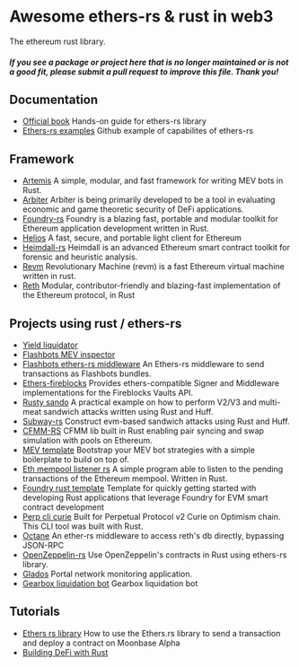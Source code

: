 # Awesome ethers-rs & rust in web3

The ethereum rust library.


#### _If you see a package or project here that is no longer maintained or is not a good fit, please submit a pull request to improve this file. Thank you!_

## Documentation

- [Official book](https://www.gakonst.com/ethers-rs/) Hands-on guide for ethers-rs library
- [Ethers-rs examples](https://github.com/gakonst/ethers-rs/tree/master/examples) Github example of capabilites of ethers-rs

## Framework 
- [Artemis](https://github.com/paradigmxyz/artemis/tree/main) A simple, modular, and fast framework for writing MEV bots in Rust.
- [Arbiter](https://github.com/primitivefinance/arbiter) Arbiter is being primarily developed to be a tool in evaluating economic and game theoretic security of DeFi applications.
- [Foundry-rs](https://github.com/foundry-rs/foundry) Foundry is a blazing fast, portable and modular toolkit for Ethereum application development written in Rust.
- [Helios](https://github.com/0xKitsune/helios/tree/master) A fast, secure, and portable light client for Ethereum
- [Heimdall-rs](https://github.com/Jon-Becker/heimdall-rs) Heimdall is an advanced Ethereum smart contract toolkit for forensic and heuristic analysis.
- [Revm](https://github.com/bluealloy/revm) Revolutionary Machine (revm) is a fast Ethereum virtual machine written in rust.
- [Reth](https://github.com/paradigmxyz/reth) Modular, contributor-friendly and blazing-fast implementation of the Ethereum protocol, in Rust



## Projects using rust / ethers-rs
- [Yield liquidator](https://github.com/yieldprotocol/yield-liquidator/)
- [Flashbots MEV inspector](https://github.com/flashbots/mev-inspect-rs/)
- [Flashbots ethers-rs middleware](https://github.com/onbjerg/ethers-flashbots) An Ethers-rs middleware to send transactions as Flashbots bundles.
- [Ethers-fireblocks](https://github.com/gakonst/ethers-fireblocks) Provides ethers-compatible Signer and Middleware implementations for the Fireblocks Vaults API.
- [Rusty sando](https://github.com/mouseless-eth/rusty-sando) A practical example on how to perform V2/V3 and multi-meat sandwich attacks written using Rust and Huff.
- [Subway-rs](https://github.com/refcell/subway-rs) Construct evm-based sandwich attacks using Rust and Huff.
- [CFMM-RS](https://github.com/0xKitsune/cfmms-rs) 
CFMM lib built in Rust enabling pair syncing and swap simulation with pools on Ethereum.
- [MEV template](https://github.com/degatchi/mev-template-rs) Bootstrap your MEV bot strategies with a simple boilerplate to build on top of.
- [Eth mempool listener rs](https://github.com/0xpanoramix/eth-mempool-listener-rs) A simple program able to listen to the pending transactions of the Ethereum mempool. Written in Rust.
- [Foundry rust template](https://github.com/foundry-rs/foundry-rust-template/tree/master) Template for quickly getting started with developing Rust applications that leverage Foundry for EVM smart contract development
- [Perp cli curie](https://github.com/brendanwenzel/perp_cli_curie) Built for Perpetual Protocol v2 Curie on Optimism chain. This CLI tool was built with Rust.
- [Octane](https://github.com/SorellaLabs/ethers-reth) An ether-rs middleware to access reth's db directly, bypassing JSON-RPC
- [OpenZeppelin-rs](https://github.com/sshmaxime/openzeppelin-rs/tree/master) Use OpenZeppelin's contracts in Rust using ethers-rs library.
- [Glados](https://github.com/ethereum/glados/tree/master) Portal network monitoring application.
- [Gearbox liquidation bot](https://github.com/Gearbox-protocol/liquidation-bot/tree/1c5f4324a469a5d226dc4c1dafc08d960efa2460) Gearbox liquidation bot



## Tutorials

- [Ethers rs library](https://docs.moonbeam.network/builders/build/eth-api/libraries/ethersrs/) How to use the Ethers.rs library to send a transaction and deploy a contract on Moonbase Alpha
- [Building DeFi with Rust](https://hannydevelop.hashnode.dev/building-defi-with-rust-and-ethereum-providers-and-signers-ckppk54ic08fwwhs1edi7h8h1) 

